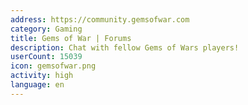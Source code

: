 ```yaml
---
address: https://community.gemsofwar.com
category: Gaming
title: Gems of War | Forums
description: Chat with fellow Gems of Wars players!
userCount: 15039
icon: gemsofwar.png
activity: high
language: en
---
```

